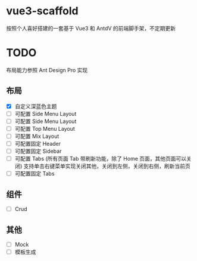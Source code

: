# vue3-scaffold
按照个人喜好搭建的一套基于 Vue3 和 AntdV 的前端脚手架，不定期更新

# TODO
布局能力参照 Ant Design Pro 实现

## 布局
- [x] 自定义深蓝色主题
- [ ] 可配置 Side Menu Layout
- [ ] 可配置 Side Menu Layout
- [ ] 可配置 Top Menu Layout
- [ ] 可配置 Mix Layout
- [ ] 可配置固定 Header
- [ ] 可配置固定 Sidebar
- [ ] 可配置 Tabs (所有页面 Tab 带刷新功能，除了 Home 页面，其他页面可以关闭) 支持单击右键菜单实现关闭其他，关闭到左侧，关闭到右侧，刷新当前页
- [ ] 可配置固定 Tabs

## 组件
- [ ] Crud

## 其他
- [ ] Mock
- [ ] 模板生成